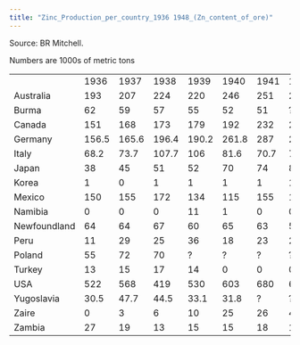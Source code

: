 ```yaml
---
title: "Zinc_Production_per_country_1936 1948_(Zn_content_of_ore)"
---
```


Source: BR Mitchell.

Numbers are 1000s of metric tons

|              |       |       |       |       |       |      |       |       |      |      |      |      |      |
|--------------|-------|-------|-------|-------|-------|------|-------|-------|------|------|------|------|------|
|              | 1936  | 1937  | 1938  | 1939  | 1940  | 1941 | 1942  | 1943  | 1944 | 1945 | 1946 | 1947 | 1948 |
| Australia    | 193   | 207   | 224   | 220   | 246   | 251  | 224   | 184   | 176  | 153  | 175  | 185  | 194  |
| Burma        | 62    | 59    | 57    | 55    | 52    | 51   | ?     | ?     | ?    | ?    | ?    | ?    | 2    |
| Canada       | 151   | 168   | 173   | 179   | 192   | 232  | 263   | 277   | 250  | 235  | 214  | 189  | 212  |
| Germany      | 156.5 | 165.6 | 196.4 | 190.2 | 261.8 | 287  | 277.7 | 297.5 | ?    | ?    | ?    | ?    | 53.6 |
| Italy        | 68.2  | 73.7  | 107.7 | 106   | 81.6  | 70.7 | 75.9  | 67.9  | 21.2 | 10.3 | 25.4 | 57.8 | 73.5 |
| Japan        | 38    | 45    | 51    | 52    | 70    | 74   | 82    | 91    | 82   | 31   | 21   | 27   | 33   |
| Korea        | 1     | 0     | 1     | 1     | 1     | 1    | 1     | 3     | 2    | ?    | ?    | ?    | 13   |
| Mexico       | 150   | 155   | 172   | 134   | 115   | 155  | 189   | 197   | 219  | 210  | 139  | 196  | 179  |
| Namibia      | 0     | 0     | 0     | 11    | 1     | 0    | 0     | 0     | 0    | 0    | 0    | 0    | 12   |
| Newfoundland | 64    | 64    | 67    | 60    | 65    | 63   | 51    | 60    | 64   | 51   | 49   | 40   | 39   |
| Peru         | 11    | 29    | 25    | 36    | 18    | 23   | 24    | 33    | 49   | 61   | 53   | 58   | 59   |
| Poland       | 55    | 72    | 70    | ?     | ?     | ?    | ?     | ?     | ?    | ?    | 46   | 57   | 71   |
| Turkey       | 13    | 15    | 17    | 14    | 0     | 0    | 0     | 0     | 0    | 0    | 0    | 1    | 2    |
| USA          | 522   | 568   | 419   | 530   | 603   | 680  | 697   | 675   | 652  | 557  | 521  | 578  | 571  |
| Yugoslavia   | 30.5  | 47.7  | 44.5  | 33.1  | 31.8  | ?    | ?     | ?     | ?    | 7.7  | 22.4 | 35   | 36.7 |
| Zaire        | 0     | 3     | 6     | 10    | 25    | 26   | 41    | 47    | 55   | 75   | 89   | 99   | 126  |
| Zambia       | 27    | 19    | 13    | 15    | 15    | 18   | 18    | 17    | 19   | 15   | 17   | 21   | 22   |
